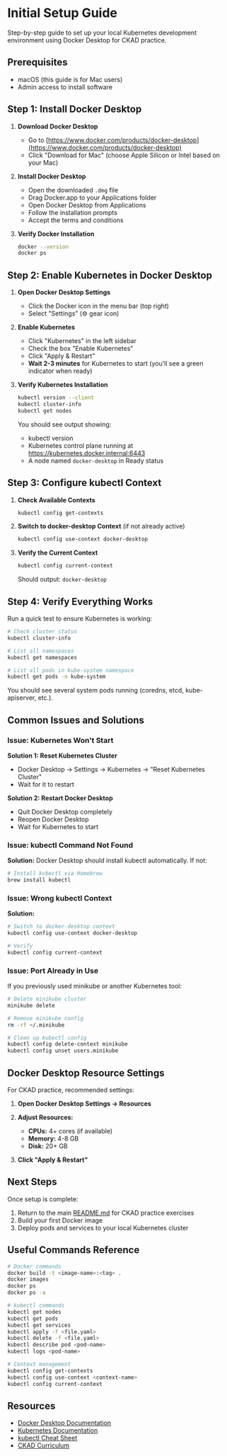 # Initial Setup Guide

Step-by-step guide to set up your local Kubernetes development environment using Docker Desktop for CKAD practice.

## Prerequisites

- macOS (this guide is for Mac users)
- Admin access to install software

## Step 1: Install Docker Desktop

1. **Download Docker Desktop**
   - Go to [https://www.docker.com/products/docker-desktop](https://www.docker.com/products/docker-desktop)
   - Click "Download for Mac" (choose Apple Silicon or Intel based on your Mac)

2. **Install Docker Desktop**
   - Open the downloaded `.dmg` file
   - Drag Docker.app to your Applications folder
   - Open Docker Desktop from Applications
   - Follow the installation prompts
   - Accept the terms and conditions

3. **Verify Docker Installation**
   ```bash
   docker --version
   docker ps
   ```

## Step 2: Enable Kubernetes in Docker Desktop

1. **Open Docker Desktop Settings**
   - Click the Docker icon in the menu bar (top right)
   - Select "Settings" (⚙️ gear icon)

2. **Enable Kubernetes**
   - Click "Kubernetes" in the left sidebar
   - Check the box "Enable Kubernetes"
   - Click "Apply & Restart"
   - **Wait 2-3 minutes** for Kubernetes to start (you'll see a green indicator when ready)

3. **Verify Kubernetes Installation**
   ```bash
   kubectl version --client
   kubectl cluster-info
   kubectl get nodes
   ```

   You should see output showing:
   - kubectl version
   - Kubernetes control plane running at https://kubernetes.docker.internal:6443
   - A node named `docker-desktop` in Ready status

## Step 3: Configure kubectl Context

1. **Check Available Contexts**
   ```bash
   kubectl config get-contexts
   ```

2. **Switch to docker-desktop Context** (if not already active)
   ```bash
   kubectl config use-context docker-desktop
   ```

3. **Verify the Current Context**
   ```bash
   kubectl config current-context
   ```
   Should output: `docker-desktop`

## Step 4: Verify Everything Works

Run a quick test to ensure Kubernetes is working:

```bash
# Check cluster status
kubectl cluster-info

# List all namespaces
kubectl get namespaces

# List all pods in kube-system namespace
kubectl get pods -n kube-system
```

You should see several system pods running (coredns, etcd, kube-apiserver, etc.).

## Common Issues and Solutions

### Issue: Kubernetes Won't Start

**Solution 1: Reset Kubernetes Cluster**
- Docker Desktop → Settings → Kubernetes → "Reset Kubernetes Cluster"
- Wait for it to restart

**Solution 2: Restart Docker Desktop**
- Quit Docker Desktop completely
- Reopen Docker Desktop
- Wait for Kubernetes to start

### Issue: kubectl Command Not Found

**Solution:**
Docker Desktop should install kubectl automatically. If not:
```bash
# Install kubectl via Homebrew
brew install kubectl
```

### Issue: Wrong kubectl Context

**Solution:**
```bash
# Switch to docker-desktop context
kubectl config use-context docker-desktop

# Verify
kubectl config current-context
```

### Issue: Port Already in Use

If you previously used minikube or another Kubernetes tool:
```bash
# Delete minikube cluster
minikube delete

# Remove minikube config
rm -rf ~/.minikube

# Clean up kubectl config
kubectl config delete-context minikube
kubectl config unset users.minikube
```

## Docker Desktop Resource Settings

For CKAD practice, recommended settings:

1. **Open Docker Desktop Settings → Resources**

2. **Adjust Resources:**
   - **CPUs:** 4+ cores (if available)
   - **Memory:** 4-8 GB
   - **Disk:** 20+ GB

3. **Click "Apply & Restart"**

## Next Steps

Once setup is complete:

1. Return to the main [README.md](./readme.md) for CKAD practice exercises
2. Build your first Docker image
3. Deploy pods and services to your local Kubernetes cluster

## Useful Commands Reference

```bash
# Docker commands
docker build -t <image-name>:<tag> .
docker images
docker ps
docker ps -a

# kubectl commands
kubectl get nodes
kubectl get pods
kubectl get services
kubectl apply -f <file.yaml>
kubectl delete -f <file.yaml>
kubectl describe pod <pod-name>
kubectl logs <pod-name>

# Context management
kubectl config get-contexts
kubectl config use-context <context-name>
kubectl config current-context
```

## Resources

- [Docker Desktop Documentation](https://docs.docker.com/desktop/)
- [Kubernetes Documentation](https://kubernetes.io/docs/home/)
- [kubectl Cheat Sheet](https://kubernetes.io/docs/reference/kubectl/cheatsheet/)
- [CKAD Curriculum](https://github.com/cncf/curriculum)
